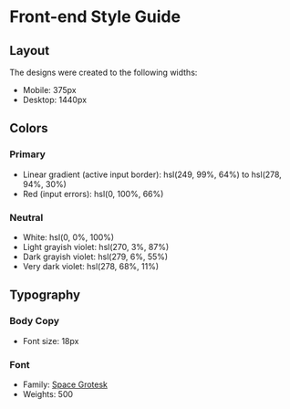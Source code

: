 # Front-end Style Guide

## Layout

The designs were created to the following widths:

-   Mobile: 375px
-   Desktop: 1440px

## Colors

### Primary

-   Linear gradient (active input border): hsl(249, 99%, 64%) to hsl(278, 94%, 30%)
-   Red (input errors): hsl(0, 100%, 66%)

### Neutral

-   White: hsl(0, 0%, 100%)
-   Light grayish violet: hsl(270, 3%, 87%)
-   Dark grayish violet: hsl(279, 6%, 55%)
-   Very dark violet: hsl(278, 68%, 11%)

## Typography

### Body Copy

-   Font size: 18px

### Font

-   Family: [Space Grotesk](https://fonts.google.com/specimen/Space+Grotesk)
-   Weights: 500
